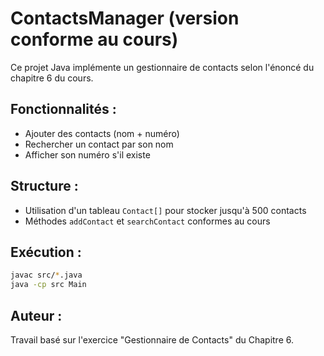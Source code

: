 # ContactsManager (version conforme au cours)

Ce projet Java implémente un gestionnaire de contacts selon l'énoncé du chapitre 6 du cours.

## Fonctionnalités :
- Ajouter des contacts (nom + numéro)
- Rechercher un contact par son nom
- Afficher son numéro s'il existe

## Structure :
- Utilisation d'un tableau `Contact[]` pour stocker jusqu'à 500 contacts
- Méthodes `addContact` et `searchContact` conformes au cours

## Exécution :
```bash
javac src/*.java
java -cp src Main
```

## Auteur :
Travail basé sur l'exercice "Gestionnaire de Contacts" du Chapitre 6.
